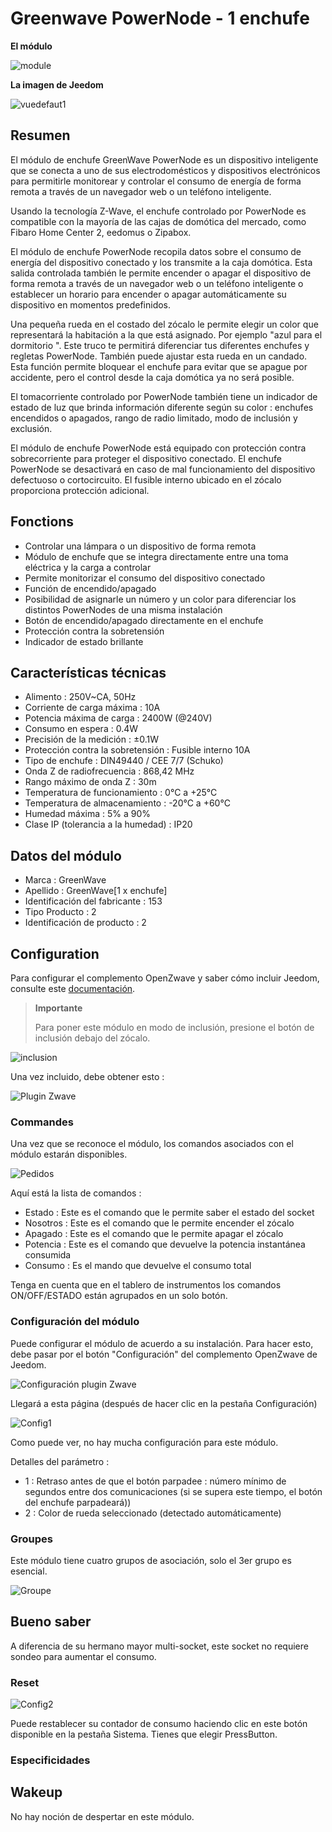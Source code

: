 # Greenwave PowerNode - 1 enchufe

**El módulo**

![module](images/greenwave.Powernode1/module.jpg)

**La imagen de Jeedom**

![vuedefaut1](images/greenwave.Powernode1/vuedefaut1.jpg)

## Resumen

El módulo de enchufe GreenWave PowerNode es un dispositivo inteligente que se conecta a uno de sus electrodomésticos y dispositivos electrónicos para permitirle monitorear y controlar el consumo de energía de forma remota a través de un navegador web o un teléfono inteligente.

Usando la tecnología Z-Wave, el enchufe controlado por PowerNode es compatible con la mayoría de las cajas de domótica del mercado, como Fibaro Home Center 2, eedomus o Zipabox.

El módulo de enchufe PowerNode recopila datos sobre el consumo de energía del dispositivo conectado y los transmite a la caja domótica. Esta salida controlada también le permite encender o apagar el dispositivo de forma remota a través de un navegador web o un teléfono inteligente o establecer un horario para encender o apagar automáticamente su dispositivo en momentos predefinidos.

Una pequeña rueda en el costado del zócalo le permite elegir un color que representará la habitación a la que está asignado. Por ejemplo "azul para el dormitorio ". Este truco te permitirá diferenciar tus diferentes enchufes y regletas PowerNode. También puede ajustar esta rueda en un candado. Esta función permite bloquear el enchufe para evitar que se apague por accidente, pero el control desde la caja domótica ya no será posible.

El tomacorriente controlado por PowerNode también tiene un indicador de estado de luz que brinda información diferente según su color : enchufes encendidos o apagados, rango de radio limitado, modo de inclusión y exclusión.

El módulo de enchufe PowerNode está equipado con protección contra sobrecorriente para proteger el dispositivo conectado. El enchufe PowerNode se desactivará en caso de mal funcionamiento del dispositivo defectuoso o cortocircuito. El fusible interno ubicado en el zócalo proporciona protección adicional.

## Fonctions

-   Controlar una lámpara o un dispositivo de forma remota
-   Módulo de enchufe que se integra directamente entre una toma eléctrica y la carga a controlar
-   Permite monitorizar el consumo del dispositivo conectado
-   Función de encendido/apagado
-   Posibilidad de asignarle un número y un color para diferenciar los distintos PowerNodes de una misma instalación
-   Botón de encendido/apagado directamente en el enchufe
-   Protección contra la sobretensión
-   Indicador de estado brillante

## Características técnicas

-   Alimento : 250V\~CA, 50Hz
-   Corriente de carga máxima : 10A
-   Potencia máxima de carga : 2400W (@240V)
-   Consumo en espera : 0.4W
-   Precisión de la medición : ±0.1W
-   Protección contra la sobretensión : Fusible interno 10A
-   Tipo de enchufe : DIN49440 / CEE 7/7 (Schuko)
-   Onda Z de radiofrecuencia : 868,42 MHz
-   Rango máximo de onda Z : 30m
-   Temperatura de funcionamiento : 0°C a +25°C
-   Temperatura de almacenamiento : -20°C a +60°C
-   Humedad máxima : 5% a 90%
-   Clase IP (tolerancia a la humedad) : IP20

## Datos del módulo

-   Marca : GreenWave
-   Apellido : GreenWave\[1 x enchufe\]
-   Identificación del fabricante : 153
-   Tipo Producto : 2
-   Identificación de producto : 2

## Configuration

Para configurar el complemento OpenZwave y saber cómo incluir Jeedom, consulte este [documentación](https://doc.jeedom.com/es_ES/plugins/automation%20protocol/openzwave/).

> **Importante**
>
> Para poner este módulo en modo de inclusión, presione el botón de inclusión debajo del zócalo.

![inclusion](images/greenwave.Powernode1/inclusion.jpg)

Una vez incluido, debe obtener esto :

![Plugin Zwave](images/greenwave.Powernode1/information.jpg)

### Commandes

Una vez que se reconoce el módulo, los comandos asociados con el módulo estarán disponibles.

![Pedidos](images/greenwave.Powernode1/commandes.jpg)

Aquí está la lista de comandos :

-   Estado : Este es el comando que le permite saber el estado del socket
-   Nosotros : Este es el comando que le permite encender el zócalo
-   Apagado : Este es el comando que le permite apagar el zócalo
-   Potencia : Este es el comando que devuelve la potencia instantánea consumida
-   Consumo : Es el mando que devuelve el consumo total

Tenga en cuenta que en el tablero de instrumentos los comandos ON/OFF/ESTADO están agrupados en un solo botón.

### Configuración del módulo

Puede configurar el módulo de acuerdo a su instalación. Para hacer esto, debe pasar por el botón "Configuración" del complemento OpenZwave de Jeedom.

![Configuración plugin Zwave](images/plugin/bouton_configuration.jpg)

Llegará a esta página (después de hacer clic en la pestaña Configuración)

![Config1](images/greenwave.Powernode1/config1.jpg)

Como puede ver, no hay mucha configuración para este módulo.

Detalles del parámetro :

-   1 : Retraso antes de que el botón parpadee : número mínimo de segundos entre dos comunicaciones (si se supera este tiempo, el botón del enchufe parpadeará))
-   2 : Color de rueda seleccionado (detectado automáticamente)

### Groupes

Este módulo tiene cuatro grupos de asociación, solo el 3er grupo es esencial.

![Groupe](images/greenwave.Powernode1/groupe.jpg)

## Bueno saber

A diferencia de su hermano mayor multi-socket, este socket no requiere sondeo para aumentar el consumo.

### Reset

![Config2](images/greenwave.Powernode1/config2.jpg)

Puede restablecer su contador de consumo haciendo clic en este botón disponible en la pestaña Sistema. Tienes que elegir PressButton.

### Especificidades

## Wakeup

No hay noción de despertar en este módulo.
